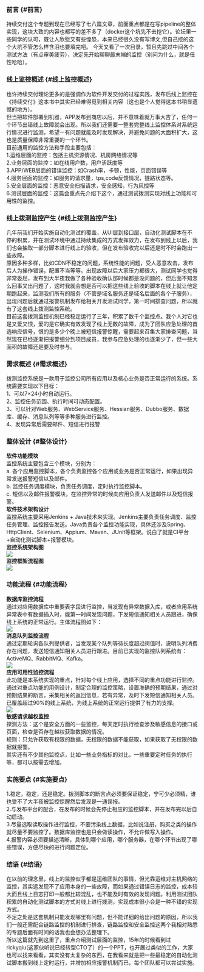 ### 前言 {#前言}

持续交付这个专题到现在已经写了七八篇文章，前面重点都是在写pipeline的整体实现，这块大致的内容也都写的差不多了（docker这个坑先不去挖它）。论坛里一些同学的认可，既让人欣慰又有些惶恐，本来已经很久没有写博文,但自己挖的这个大坑不管怎么样含泪也要填完吧。
今天又看了一次目录，暂且先跳过中间各个测试方法（有点审美疲劳），决定先开始聊聊最末端的监控（别问为什么，就是任性哈哈）。

### 线上监控概述 {#线上监控概述}

也许持续交付理论更多的是强调作为软件开发交付的过程实践，发布后线上监控在《持续交付》这本书中其实已经难得觅到相关内容（这也是个人觉得这本书稍显遗憾的地方）。  
但当把软件部署到机器，APP发布到商店以后，并不意味着就万事大吉了，任何一个环节出错线上故障就会出现。所以我们还需要一整套完整线上监控体系对系统运行情况进行监测，希望一有问题就能及时发现解决，并避免问题的大面积扩大，这也是质量保障非常重要的一个环节。  
目前通用的监控方法和手段主要包括：  
1.运维层面的监控：包括主机资源情况、机房网络情况等  
2.业务层面的监控：如在线用户数，用户活跃度等  
3.APP/WEB层面的错误监控：如Crash率，卡顿，性能，页面错误等  
4.服务层面的监控：如服务的请求量，tps,code反馈情况，链路状态等。  
5.安全层面的监控：恶意安全扫描请求，安全感知，行为风控等  
6.测试层面的监控：这篇会重点先介绍下这个，通过测试拨测实现对线上功能和可用性的监控。

### 线上拨测监控产生 {#线上拨测监控产生}

几年前我们开始实施自动化测试的覆盖，从UI层到接口层，自动化测试脚本在不停的积累，并在测试环境中通过持续集成的方式发挥效力，在发布到线上以后，我们也会抽取一部分脚本进行线上的验收，但在发布验收完以后还是时不时会跑出一些故障。  
原因多种多样，比如CDN不稳定的问题，系统性能的问题，受人恶意攻击，发布后人为操作错误，配置不当等等。出现故障以后大家压力都很大，测试同学也觉得非常委屈，发布到大半夜我做了各种验收确认那时候都是没问题的，但后面不知怎么回事又出问题了，这时我就会想是否可以把这些线上验收的脚本在线上就让他定期跑起来，监测我们所有的服务（不管是域名服务还是域名后面的各个子服务），出现问题后就通过报警机制发布给相关开发测试同学，第一时间排查问题，所以就有了这套线上拨测监控系统。  
目前这套拨测监控机制已经稳定运行了三年，积累了数千个监控点。我个人对它也是又爱又恨，爱的是它确实有效发现了线上无数的故障，成为了团队应急处理的首选响应信号，恨的是多少个晚上被短信报警惊醒，需要起来召集大家排查问题，当然现在已经逐渐把报警细分到项目成员，我参与应急处理的也逐渐少了，但一些大面积的故障还是要及时参与。

### 需求概述 {#需求概述}

拨测监控系统是一款用于监控公司所有应用以及核心业务是否正常运行的系统。系统需要实现以下目标：  
1、可以7×24小时自动运行。  
2、监控任务范围、执行时间可动态配置。  
3、可以针对Web服务、WebService服务、Hessian服务、Dubbo服务、数据库、缓存、消息队列等等多种服务进行监控。  
4、发现异常后需要邮件、短信进行报警

### 整体设计 {#整体设计}

**软件功能模块**  
监控系统主要包含三个模块，分别为：  
a. 各个应用监控脚本，各个负责监控各个应用或业务是否正常运行，如果出现异常发送报警短信以及邮件。  
b. 监控任务调度模块，负责任务调度，定时执行监控脚本。  
c. 短信以及邮件报警模块，在监控异常的时候向应用负责人发送邮件以及短信报警。  
**软件技术架构设计**  
监控系统主要采用Jenkins + Java技术来实现。Jenkins主要负责任务调度、监控任务管理、监控报告发送。Java负责各个监控功能实现，具体还涉及Spring、HttpClient、Selenium、Appium、Maven、JUnit等框架。说白了就是CI平台+自动化测试脚本+报警模块。  
**监控系统架构图**  
[![](https://testerhome.com/uploads/photo/2017/89030b4d-a0c0-4ad0-b3aa-6f47e32b97b3.png!large)](https://testerhome.com/uploads/photo/2017/89030b4d-a0c0-4ad0-b3aa-6f47e32b97b3.png!large)  
**监控框架流程图**  
[![](https://testerhome.com/uploads/photo/2017/caa23dc7-e908-496d-adab-7010d9d16004.png!large)](https://testerhome.com/uploads/photo/2017/caa23dc7-e908-496d-adab-7010d9d16004.png!large)

### 功能流程 {#功能流程}

**数据库监控流程**  
通过对应用数据库中重要表字段进行监控，当发现有异常数据入库，或者应用系统异常表中有数据插入时，能第一时间发现问题，下发短信通知相关人员跟进，确保线上系统的正常运行。主体流程图如下：  
[![](https://testerhome.com/uploads/photo/2017/6d16f0f9-27ed-49df-9c06-f18a4fcc3b5b.png!large)](https://testerhome.com/uploads/photo/2017/6d16f0f9-27ed-49df-9c06-f18a4fcc3b5b.png!large)  
**消息队列监控流程**  
通过定期轮询各队列提供者，当发现某个队列等待长度超过阀值时，说明队列消费存在问题，发送短信通知相关人员进行跟进。目前已实现的监控队列系统有：ActiveMQ、RabbitMQ、Kafka。  
[![](https://testerhome.com/uploads/photo/2017/b6e32115-248b-436f-8fca-8ec8de70c40e.png!large)](https://testerhome.com/uploads/photo/2017/b6e32115-248b-436f-8fca-8ec8de70c40e.png!large)  
**应用可用性监控流程**  
此功能是本系统实现的重点，针对每个线上应用，选择不同的重点功能进行监控。通过对重点功能的用例设计，制定合理的监控策略，设置准确的预期结果，通过对预期结果的断言，采集相关的返回信息，若有异常，及时下发短信通知相关人员。已覆盖超过90%的线上系统，为线上系统的正常运行提供了有力的支撑。  
[![](https://testerhome.com/uploads/photo/2017/2adf3794-8a88-4b6e-83c8-87113a1801ae.png!large)](https://testerhome.com/uploads/photo/2017/2adf3794-8a88-4b6e-83c8-87113a1801ae.png!large)  
**敏感请求越权监控**  
探测方法：这个是安全方面的一些监控，每天定时执行检查涉及敏感信息的接口或页面，检查是否存在越权获取数据的情况。  
规则：只允许获取有权限的数据，无权限的数据不能获取，如果获取了无权限的数据就报警。  
其实还有不少其他监控点，比如一些业务指标的对比，一些重要定时任务的执行等，都可以按需去增加。

### 实施要点 {#实施要点}

1.稳定，稳定，还是稳定。拨测脚本的断言点必须要保证稳定，宁可少必须精，谁也受不了大半夜被监控惊醒然后发现是一通误报。  
2.与发布平台的配合，在发布的时候会先停止相应的监控脚本，并在发布完以后自动启动。  
3.尽量选取读取操作进行监控，不要污染线上数据，比如说注册，购买之类的操作就尽量不要监控了。数据库监控也是只会做读操作，不允许做写入操作。  
4.报警内容必须要描述清晰，具体到哪个应用，哪个服务器，在哪个环节出现了哪些错误，方便尽快的进行问题定位。

### 结语 {#结语}

在以前的理念里，线上的监控似乎都是运维团队的事情，但光靠运维对主机网络的监控，其实远发现不了应用本身的一些故障，而如果通过错误日志的监控，成本较大而且线上日志打印一般都比较混乱，也不能及时有效的发现问题。利用测试团队积累的自动化测试脚本的方式对线上进行拨测，实现成本很小会是一种不错的实现方式。  
不足之处是这套机制只能发现哪里有问题，但不能详细的给出问题的原因，所以我们一般还需配合链路监控的机制进行排查，链路监控和安全监控这两个我相对熟悉的专题后面有时间的话我也会想办法整理下。  
所以这篇就先到这里了，重点介绍测试层面的监控，15年的时候看到过rickyqiu\(这家伙听说已经转型CTO了）的一个PPT，也开展过类似的工作，大家也可以找来看看，其实没有太复杂的东西，在我看来就是把一些最稳定的自动化测试脚本搬到线上定时运行，并增加相应报警机制而已，每个团队都可以尝试实施。

